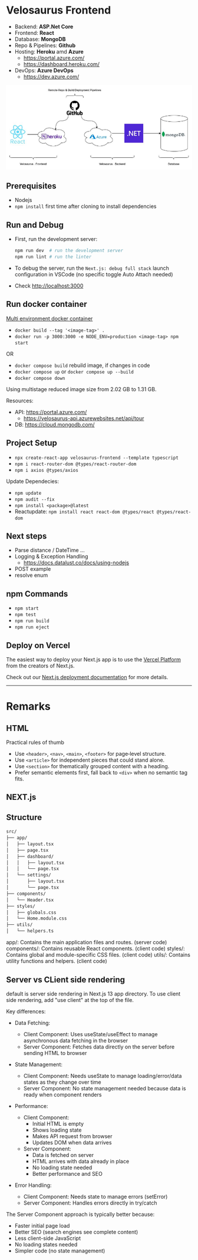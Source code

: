 # Velosaurus Frontend

- Backend: **ASP.Net Core**
- Frontend: **React**
- Database: **MongoDB**
- Repo & Pipelines: **Github**
- Hosting: **Heroku** amd **Azure**
  - <https://portal.azure.com/>
  - <https://dashboard.heroku.com/>
- DevOps: **Azure DevOps**
  - <https://dev.azure.com/>

![Project Structure](velosaurus_architecture.jpg)

## Prerequisites

- Nodejs
- `npm install` first time after cloning to install dependencies

## Run and Debug

- First, run the development server:

    ```bash
    npm run dev  # run the development server
    npm run lint # run the linter
    ```

- To debug the server, run the `Next.js: debug full stack` launch configuration in VSCode (no specific toggle Auto Attach needed)

- Check <http://localhost:3000>

## Run docker container

[Multi environment docker container](https://github.com/vercel/next.js/tree/canary/examples/with-docker-multi-env)

- `docker build --tag '<image-tag>' .`
- `docker run -p 3000:3000 -e NODE_ENV=production <image-tag> npm start`

OR

- `docker compose build` rebuild image, if changes in code
- `docker compose up` or `docker compose up --build`
- `docker compose down`

Using multistage reduced image size from 2.02 GB to 1.31 GB.

Resources:

- API: <https://portal.azure.com/>
  - <https://velosaurus-api.azurewebsites.net/api/tour>
- DB: <https://cloud.mongodb.com/>

## Project Setup

- `npx create-react-app velosaurus-frontend --template typescript`
- `npm i react-router-dom @types/react-router-dom`
- `npm i axios @types/axios`

Update Dependecies:

- `npm update`
- `npm audit --fix`
- `npm install <package>@latest`
- Reactupdate: `npm install react react-dom @types/react @types/react-dom`

## Next steps

- Parse distance / DateTime ...
- Logging & Exception Handling
  - <https://docs.datalust.co/docs/using-nodejs>
- POST example
- resolve enum

## npm Commands

- `npm start`
- `npm test`
- `npm run build`
- `npm run eject`

## Deploy on Vercel

The easiest way to deploy your Next.js app is to use the [Vercel Platform](https://vercel.com/new?utm_medium=default-template&filter=next.js&utm_source=create-next-app&utm_campaign=create-next-app-readme) from the creators of Next.js.

Check out our [Next.js deployment documentation](https://nextjs.org/docs/app/building-your-application/deploying) for more details.

---

# Remarks

## HTML

Practical rules of thumb

- Use `<header>`, `<nav>`, `<main>`, `<footer>` for page‑level structure.
- Use `<article>` for independent pieces that could stand alone.
- Use `<section>` for thematically grouped content with a heading.
- Prefer semantic elements first, fall back to `<div>` when no semantic tag fits.

## NEXT.js

## Structure

```bash
src/
├── app/
│   ├── layout.tsx
│   ├── page.tsx
│   ├── dashboard/
│   │   ├── layout.tsx
│   │   └── page.tsx
│   └── settings/
│       ├── layout.tsx
│       └── page.tsx
├── components/
│   └── Header.tsx
├── styles/
│   ├── globals.css
│   └── Home.module.css
├── utils/
│   └── helpers.ts
```

app/: Contains the main application files and routes. (server code)
components/: Contains reusable React components. (client code)
styles/: Contains global and module-specific CSS files. (client code)
utils/: Contains utility functions and helpers. (client code)

## Server vs CLient side rendering

default is server side rendering in Next.js 13 app directory. To use client side rendering, add "use client" at the top of the file.

Key differences:

- Data Fetching:
  - Client Component: Uses useState/useEffect to manage asynchronous data fetching in the browser
  - Server Component: Fetches data directly on the server before sending HTML to browser

- State Management:
  - Client Component: Needs useState to manage loading/error/data states as they change over time
  - Server Component: No state management needed because data is ready when component renders

- Performance:
  - Client Component:
    - Initial HTML is empty
    - Shows loading state
    - Makes API request from browser
    - Updates DOM when data arrives
  - Server Component:
    - Data is fetched on server
    - HTML arrives with data already in place
    - No loading state needed
    - Better performance and SEO

- Error Handling:
  - Client Component: Needs state to manage errors (setError)
  - Server Component: Handles errors directly in try/catch

The Server Component approach is typically better because:

- Faster initial page load
- Better SEO (search engines see complete content)
- Less client-side JavaScript
- No loading states needed
- Simpler code (no state management)
